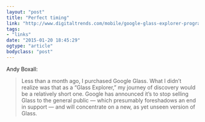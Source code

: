```yaml
---
layout: "post"
title: "Perfect timing"
link: "http://www.digitaltrends.com/mobile/google-glass-explorer-program-dead-now-what/"
tags: 
- "links"
date: "2015-01-20 18:45:29"
ogtype: "article"
bodyclass: "post"
---
```


Andy Boxall:

> Less than a month ago, I purchased Google Glass. What I didn’t realize was that as a “Glass Explorer,” my journey of discovery would be a relatively short one. Google has announced it’s to stop selling Glass to the general public — which presumably foreshadows an end in support — and will concentrate on a new, as yet unseen version of Glass.